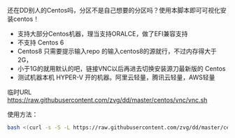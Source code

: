 还在DD别人的Centos吗，分区不是自己想要的分区吗？使用本脚本即可可视化安装centos！

* 支持大部分Centos机器，理当支持ORALCE，做了EFI兼容支持
* 不支持 Centos 6
* Centos8 只需要提示输入repo 的输入centos8的源就行，不过内存得大于2G，
* 小于1G的就用默认的吧，链接VNC以后再进去切换安装源刀最新版的 Centos
* 测试机器本机 HYPER-V 开的机器。阿里云轻量，腾讯云轻量，AWS轻量

临时URL  https://raw.githubusercontent.com/zvg/dd/master/centos/vnc/vnc.sh

使用方法：

```sh
bash <(curl -s -S -L https://raw.githubusercontent.com/zvg/dd/master/centos/vnc/vnc.sh)
```